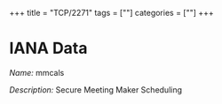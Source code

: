 +++
title = "TCP/2271"
tags = [""]
categories = [""]
+++

# IANA Data

_Name:_ mmcals

_Description:_ Secure Meeting Maker Scheduling

